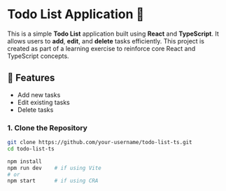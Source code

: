 # Todo List Application 📝

This is a simple **Todo List** application built using **React** and **TypeScript**. It allows users to **add**, **edit**, and **delete** tasks efficiently. This project is created as part of a learning exercise to reinforce core React and TypeScript concepts.

## 🚀 Features

- Add new tasks
- Edit existing tasks
- Delete tasks

### 1. Clone the Repository

```bash
git clone https://github.com/your-username/todo-list-ts.git
cd todo-list-ts

npm install
npm run dev    # if using Vite
# or
npm start      # if using CRA

